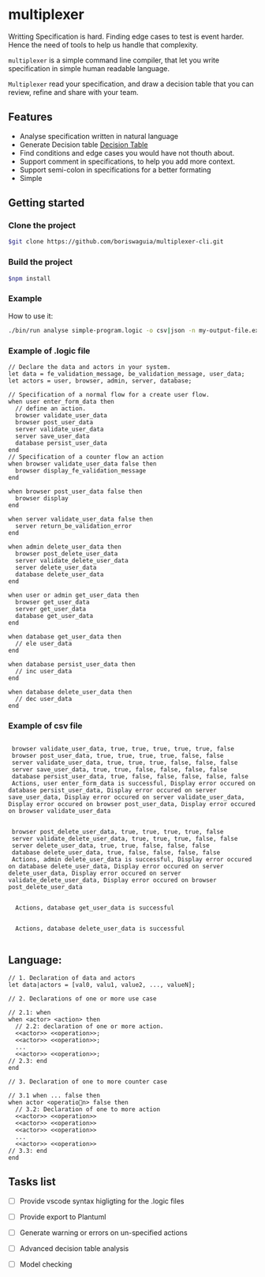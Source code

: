 # multiplexer

Writting Specification is hard. Finding edge cases to test is event harder. Hence the need of tools to help us handle that complexity.

`multiplexer` is a simple command line compiler, that let you write specification in simple human readable language.

`Multiplexer` read your specification, and draw a decision table that you can review, refine and share with your team.

## Features

* Analyse specification written in natural language
* Generate Decision table [Decision Table](https://en.wikipedia.org/wiki/Decision_table)
* Find conditions and edge cases you would have not thouth about.
* Support comment in specifications, to help you add more context.
* Support semi-colon in specifications for a better formating
* Simple

## Getting started

### Clone the project

```sh
$git clone https://github.com/boriswaguia/multiplexer-cli.git
```

### Build the project

```sh
$npm install

```
### Example

How to use it:

```sh
./bin/run analyse simple-program.logic -o csv|json -n my-output-file.ext
```


### Example of .logic file


```text
// Declare the data and actors in your system.
let data = fe_validation_message, be_validation_message, user_data;
let actors = user, browser, admin, server, database;

// Specification of a normal flow for a create user flow.
when user enter_form_data then
  // define an action.
  browser validate_user_data
  browser post_user_data
  server validate_user_data
  server save_user_data
  database persist_user_data
end
// Specification of a counter flow an action
when browser validate_user_data false then
  browser display_fe_validation_message
end

when browser post_user_data false then
  browser display
end

when server validate_user_data false then
  server return_be_validation_error
end

when admin delete_user_data then
  browser post_delete_user_data
  server validate_delete_user_data
  server delete_user_data
  database delete_user_data
end

when user or admin get_user_data then
  browser get_user_data
  server get_user_data
  database get_user_data
end

when database get_user_data then
  // ele user_data
end

when database persist_user_data then
  // inc user_data
end

when database delete_user_data then
  // dec user_data
end

```

### Example of csv file


```csv
 
 browser validate_user_data, true, true, true, true, true, false 
 browser post_user_data, true, true, true, true, false, false 
 server validate_user_data, true, true, true, false, false, false 
 server save_user_data, true, true, false, false, false, false 
 database persist_user_data, true, false, false, false, false, false 
 Actions, user enter_form_data is successful, Display error occured on database persist_user_data, Display error occured on server save_user_data, Display error occured on server validate_user_data, Display error occured on browser post_user_data, Display error occured on browser validate_user_data 
 
 
 browser post_delete_user_data, true, true, true, true, false 
 server validate_delete_user_data, true, true, true, false, false 
 server delete_user_data, true, true, false, false, false 
 database delete_user_data, true, false, false, false, false 
 Actions, admin delete_user_data is successful, Display error occured on database delete_user_data, Display error occured on server delete_user_data, Display error occured on server validate_delete_user_data, Display error occured on browser post_delete_user_data 
 
 
  Actions, database get_user_data is successful 
 
 
  Actions, database delete_user_data is successful 


```


## Language:

```
// 1. Declaration of data and actors
let data|actors = [val0, valu1, value2, ..., valueN];

// 2. Declarations of one or more use case

// 2.1: when
when <actor> <action> then
  // 2.2: declaration of one or more action.
  <<actor>> <<operation>>;
  <<actor>> <<operation>>;
  ...
  <<actor>> <<operation>>;
// 2.3: end
end

// 3. Declaration of one to more counter case

// 3.1 when ... false then
when actor <operation> false then
  // 3.2: Declaration of one to more action
  <<actor>> <<operation>>
  <<actor>> <<operation>>
  <<actor>> <<operation>>
  ...
  <<actor>> <<operation>>
// 3.3: end
end
```


## Tasks list

- [ ] Provide vscode syntax higligting for the .logic files

- [ ] Provide export to Plantuml

- [ ] Generate warning or errors on un-specified actions

- [ ] Advanced decision table analysis

- [ ] Model checking
